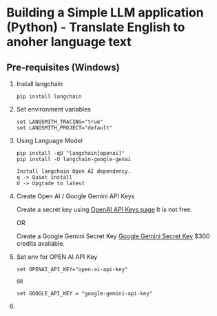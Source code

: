 # Building a Simple LLM application (Python) - Translate English to anoher language text

## Pre-requisites (Windows)

1. Install langchain

   `pip install langchain`

2. Set environment variables

   ```
   set LANGSMITH_TRACING="true"
   set LANGSMITH_PROJECT="default"
   ```

3. Using Language Model

   ```
   pip install -qU "langchain[openai]"
   pip install -U langchain-google-genai
   
   Install langchain Open AI dependency.
   q -> Quiet install
   U -> Upgrade to latest
   ```

4. Create Open AI / Google Gemini API Keys


   Create a secret key using [OpenAI API Keys page](https://platform.openai.com/settings/organization/api-keys)
   It is not free.

   OR

   Create a Google Gemini Secret Key [Google Gemini Secret Key](https://aistudio.google.com/apikey)
   $300 credits available.
   

5. Set env for OPEN AI API Key

   ```
   set OPENAI_API_KEY="open-ai-api-key"

   OR

   set GOOGLE_API_KEY = "google-gemini-api-key"
   ```

6. 